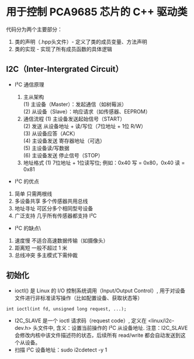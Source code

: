 # 用于控制 PCA9685 芯片的 C++ 驱动类
代码分为两个主要部分：
1. 类的声明（.hpp头文件）- 定义了类的成员变量、方法声明
2. 类的实现 - 实现了所有成员函数的具体逻辑

## I2C（Inter-Intergrated Circuit）
- I²C 通信原理
   1. 主从架构\
      (1) 主设备（Master）：发起通信（如树莓派）\
  (2) 从设备（Slave）：响应请求（如传感器、EEPROM）
   2. 通信流程
(1) 主设备发送起始信号（START）\
(2) 发送 从设备地址 + 读/写位（7位地址 + 1位 R/W）\
(3) 从设备应答（ACK）\
(4) 主设备发送 寄存器地址（可选）\
(5) 主设备读/写数据\
(6) 主设备发送 停止信号（STOP）
   3. 地址格式
(1) 7位地址 + 1位读写位; 例如：0x40 写 = 0x80，0x40 读 = 0x81

- I²C 的优点
1. 简单	只需两根线
2. 多设备共享	多个传感器共用总线
3. 地址寻址	可区分多个相同型号设备
4. 广泛支持	几乎所有传感器都支持 I²C
- I²C 的缺点\
1. 速度慢 不适合高速数据传输（如摄像头）
2. 距离短 	一般不超过 1 米
3. 总线冲突 多主模式下需仲裁

## 初始化
- ioctl() 是 Linux 的 I/O 控制系统调用（Input/Output Control）, 用于对设备文件进行非标准读写操作（比如配置设备、获取状态等）
```
int ioctl(int fd, unsigned long request, ...);
```
- I2C_SLAVE  是一个 ioctl 请求码（request code）, 定义在 <linux/i2c-dev.h> 头文件中, 含义：设置当前操作的 I²C 从设备地址. 注意：I2C_SLAVE 会修改内核中该文件描述符的状态，后续所有 read/write 都会自动发送到这个从设备。
- 扫描 I²C 设备地址：sudo i2cdetect -y 1
